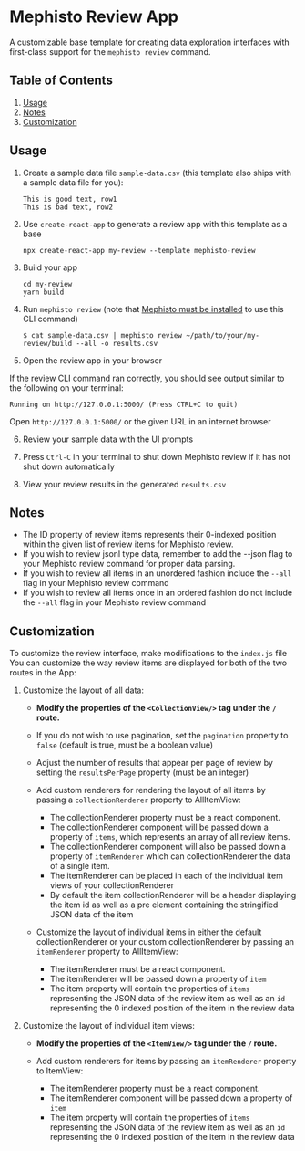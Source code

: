 
# Mephisto Review App

A customizable base template for creating data exploration interfaces with first-class support for the ```mephisto review``` command.

## Table of Contents
1. [Usage](#Usage)
2. [Notes](#Notes)
3. [Customization](#Customization)

## Usage

1. Create a sample data file ```sample-data.csv``` (this template also ships with a sample data file for you):

    ```
    This is good text, row1
    This is bad text, row2
    ```

2. Use `create-react-app` to generate a review app with this template as a base

    ```
    npx create-react-app my-review --template mephisto-review
    ```

3. Build your app

    ```
    cd my-review
    yarn build
    ```

4. Run ```mephisto review``` (note that [Mephisto must be installed](https://github.com/facebookresearch/Mephisto/blob/main/docs/quickstart.md) to use this CLI command)

    ```
    $ cat sample-data.csv | mephisto review ~/path/to/your/my-review/build --all -o results.csv
    ```

5. Open the review app in your browser

If the review CLI command ran correctly, you should see output similar to the following on your terminal:

    Running on http://127.0.0.1:5000/ (Press CTRL+C to quit)

Open ```http://127.0.0.1:5000/``` or the given URL in an internet browser

6. Review your sample data with the UI prompts

7. Press ```Ctrl-C``` in your terminal to shut down Mephisto review if it has not shut down automatically

8. View your review results in the generated ```results.csv```

## Notes

- The ID property of review items represents their 0-indexed position within the given list of review items for Mephisto review.
- If you wish to review jsonl type data, remember to add the --json flag to your Mephisto review command for proper data parsing.
- If you wish to review all items in an unordered fashion include the ```--all``` flag in your Mephisto review command
- If you wish to review all items once in an ordered fashion do not include the ```--all``` flag in your Mephisto review command

## Customization

To customize the review interface, make modifications to the ```index.js``` file
You can customize the way review items are displayed for both of the two routes in the App:

1. Customize the layout of all data:

    - **Modify the properties of the ```<CollectionView/>``` tag under the ```/``` route.**

    - If you do not wish to use pagination, set the ```pagination``` property to ```false``` (default is true, must be a boolean value)

    - Adjust the number of results that appear per page of review by setting the ```resultsPerPage``` property (must be an integer)

    - Add custom renderers for rendering the layout of all items by passing a ```collectionRenderer``` property to AllItemView:
        - The collectionRenderer property must be a react component.
        - The collectionRenderer component will be passed down a property of ```items```, which represents an array of all review items.
        - The collectionRenderer component will also be passed down a property of ```itemRenderer``` which can collectionRenderer the data of a single item.
        - The itemRenderer can be placed in each of the individual item views of your collectionRenderer
        - By default the item collectionRenderer will be a header displaying the item id as well as a pre element containing the stringified JSON data of the item

    - Customize the layout of individual items in either the default collectionRenderer or your custom collectionRenderer by passing an ```itemRenderer``` property to AllItemView:
        - The itemRenderer must be a react component.
        - The itemRenderer will be passed down a property of ```item```
        - The item property will contain the properties of ```items``` representing the JSON data of the review item as well as an ```id``` representing the 0 indexed position of the item in the review data

2. Customize the layout of individual item views:

    - **Modify the properties of the ```<ItemView/>``` tag under the ```/``` route.**

    - Add custom renderers for items by passing an ```itemRenderer``` property to ItemView:
        - The itemRenderer property must be a react component.
        - The itemRenderer component will be passed down a property of ```item```
        - The item property will contain the properties of ```items``` representing the JSON data of the review item as well as an ```id``` representing the 0 indexed position of the item in the review data
